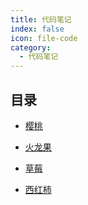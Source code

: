 ```yaml
---
title: 代码笔记
index: false
icon: file-code
category:
  - 代码笔记
---
```


## 目录

- [樱桃](cherry.md)

- [火龙果](dragonfruit.md)

- [草莓](strawberry.md)

- [西红柿](tomato.md)

